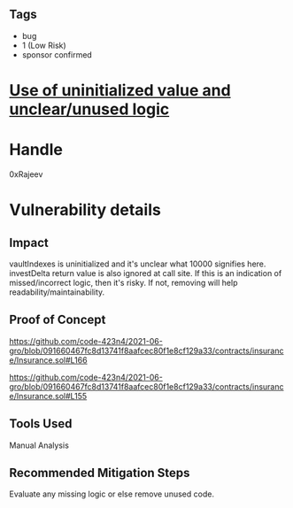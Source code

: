 ## Tags

- bug
- 1 (Low Risk)
- sponsor confirmed

# [Use of uninitialized value and unclear/unused logic](https://github.com/code-423n4/2021-06-gro-findings/issues/65) 

# Handle

0xRajeev


# Vulnerability details

## Impact

vaultIndexes is uninitialized and it's unclear what 10000 signifies here. investDelta return value is also ignored at call site. If this is an indication of missed/incorrect logic, then it's risky. If not, removing will help readability/maintainability.

## Proof of Concept

https://github.com/code-423n4/2021-06-gro/blob/091660467fc8d13741f8aafcec80f1e8cf129a33/contracts/insurance/Insurance.sol#L166

https://github.com/code-423n4/2021-06-gro/blob/091660467fc8d13741f8aafcec80f1e8cf129a33/contracts/insurance/Insurance.sol#L155

## Tools Used

Manual Analysis

## Recommended Mitigation Steps

Evaluate any missing logic or else remove unused code.

